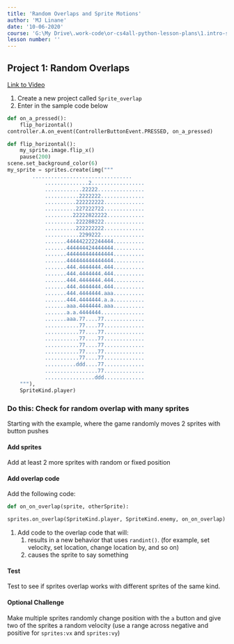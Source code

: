 ```yaml
---
title: 'Random Overlaps and Sprite Motions'
author: 'MJ Linane'
date: '10-06-2020'
course: 'G:\My Drive\.work-code\or-cs4all-python-lesson-plans\1.intro-sprite-game'
lesson number: ''
---
```


## Project 1: Random Overlaps

[Link to Video](https://aka.ms/40544a-randompositionoverlap)

1. Create a new project called `Sprite_overlap`
2. Enter in the sample code below

```python
def on_a_pressed():
    flip_horizontal()
controller.A.on_event(ControllerButtonEvent.PRESSED, on_a_pressed)

def flip_horizontal():
    my_sprite.image.flip_x()
    pause(200)
scene.set_background_color(6)
my_sprite = sprites.create(img("""
        ................................
            ..............2.................
            ............22222...............
            ...........2222222..............
            ..........222222222.............
            ..........227222722.............
            .........22222822222............
            ..........222288222.............
            ..........222222222.............
            ...........2299222..............
            .......444442222244444..........
            .......444444424444444..........
            .......444444444444444..........
            .......444444444444444..........
            .......444.4444444.444..........
            .......444.4444444.444..........
            .......444.4444444.444..........
            .......444.4444444.444..........
            .......444.4444444.aaa..........
            .......444.4444444.a.a..........
            .......aaa.4444444.aaa..........
            .......a.a.4444444..............
            .......aaa.77....77.............
            ...........77....77.............
            ...........77....77.............
            ...........77....77.............
            ...........77....77.............
            ...........77....77.............
            ...........77....77.............
            ..........ddd....77.............
            .................77.............
            ................ddd.............
    """),
    SpriteKind.player)
```

### Do this:  Check for random overlap with many sprites

Starting with the example, where the game randomly moves 2 sprites with button pushes

#### Add sprites

Add at least 2 more sprites with random or fixed position

#### Add overlap code

Add the following code:

```python
def on_on_overlap(sprite, otherSprite):

sprites.on_overlap(SpriteKind.player, SpriteKind.enemy, on_on_overlap)
```

1. Add code to the overlap code that will:
   1. results in a new behavior that uses `randint()`. (for example, set velocity, set location, change location by, and so on)
   2. causes the sprite to say something

#### Test

Test to see if sprites overlap works with different sprites of the same kind.

#### Optional Challenge

Make multiple sprites randomly change position with the `a` button and give two of the sprites a random velocity (use a range across negative and positive for `sprites:vx` and `sprites:vy`)
